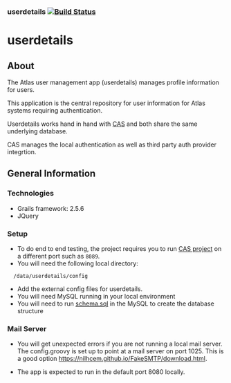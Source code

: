 ### userdetails   [![Build Status](https://travis-ci.org/AtlasOfLivingAustralia/userdetails.svg?branch=master)](https://travis-ci.org/AtlasOfLivingAustralia/userdetails)
userdetails
===========

## About
The Atlas user management app (userdetails) manages profile information for users.

This application is the central repository for user information for Atlas systems requiring authentication.

Userdetails works hand in hand with [CAS](https://github.com/AtlasOfLivingAustralia/ala-cas-2.0) and both share the same underlying database.

CAS manages the local authentication as well as third party auth provider integrtion.


## General Information

### Technologies
  * Grails framework: 2.5.6
  * JQuery

### Setup
* To do end to end testing, the project requires you to run  [CAS project](https://github.com/AtlasOfLivingAustralia/ala-cas-2.0) on a different port such as `8089`.
* You will need the following local directory:
```
  /data/userdetails/config

```
* Add the external config files for userdetails.
* You will need MySQL running in your local environment
* You will need to run [schema.sql](https://github.com/AtlasOfLivingAustralia/ala-install/blob/master/ansible/roles/userdetails/files/db/schema.sql) in the MySQL to create the database structure

### Mail Server
* You will get unexpected errors if you are not running a local mail server. The config.groovy is set up to point at a mail server on port 1025. This is a good option https://nilhcem.github.io/FakeSMTP/download.html.


* The app is expected to run in the default port 8080 locally.

